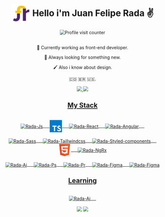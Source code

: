 # <div align="center"> <img align="center" alt="Rada-Js" height="60" width="60" src="https://github.com/Radapls/radapls.github.io/blob/main/assets/img/JFR.png"/> Hello i'm Juan Felipe Rada ✌
</div>

  <div align="center">
    <img align="center" src="https://komarev.com/ghpvc/?username=Radapls&style=for-the-badge" alt="Profile visit counter"/>
  </div>
  <br>


<p align="center"> 🔭 Currently working as front-end developer.</p>
<p align="center"> 👀 Always looking for something new.</p>
<p align="center"> 🖌 Also i know about design.</p>
<p align="center">  🇨🇴 🇧🇷 🇺🇸.</p>

<div align="center">
  
  
  <a href="https://github.com/Radapls">
  <img  height="150em" src="https://github-readme-streak-stats.herokuapp.com?user=Radapls&theme=midnight-purple&hide_border=true"/>
  <img height="150em" src="https://github-readme-stats-git-masterrstaa-rickstaa.vercel.app/api/top-langs/?username=radapls&layout=compact&langs_count=8&theme=midnight-purple&hide_border=true"/>
</div>

## <div align="center"> My Stack <div/>

<div style="display: inline_block" align="center"><br>
  <img align="center" alt="Rada-Js" height="40" width="40" src="https://cdn.jsdelivr.net/gh/devicons/devicon/icons/javascript/javascript-original.svg"/>
  &emsp;
    <img align="center" alt="Rada-Ts" height="40" width="40" src="https://raw.githubusercontent.com/devicons/devicon/master/icons/typescript/typescript-plain.svg"/>
  &emsp;
  <img align="center" alt="Rada-React" height="40" width="40" src="https://cdn.jsdelivr.net/gh/devicons/devicon/icons/react/react-original.svg"/>
  &emsp;
    <img align="center" alt="Rada-Angular" height="40" width="40" src="https://cdn.jsdelivr.net/gh/devicons/devicon/icons/angularjs/angularjs-original.svg"/>
  &emsp;
</div>

<div style="display: inline_block" align="center"><br>
   <img  align="center" alt="Rada-Sass" height="40" width="40"src="https://cdn.jsdelivr.net/gh/devicons/devicon/icons/sass/sass-original.svg" />
  &emsp;
 <img align="center" alt="Rada-Taillwindcss" height="40" width="40" src="https://cdn.jsdelivr.net/gh/devicons/devicon/icons/tailwindcss/tailwindcss-plain.svg"/>
  &emsp;
     <img align="center" alt="Rada-Styled-components" height="40" width="40" src="https://styled-components.com/logo.png"/>
  &emsp;
  <img align="center" alt="Rada-HTML" height="40" width="40" src="https://raw.githubusercontent.com/devicons/devicon/master/icons/html5/html5-original.svg"/>
  &emsp;
  <img align="center" alt="Rada-NgRx" height="40" width="40" src="https://ngrx.io/assets/images/badge.svg"/>
  </div>
</div>
  

<div style="display: inline_block" align="center"><br>
   <img align="center" alt="Rada-Ai" height="40" width="40" src="https://cdn.jsdelivr.net/gh/devicons/devicon/icons/illustrator/illustrator-plain.svg" />
   &emsp;
  <img  align="center" alt="Rada-Ps" height="40" width="40" src="https://cdn.jsdelivr.net/gh/devicons/devicon/icons/photoshop/photoshop-plain.svg" />
  &emsp;
  <img align="center" alt="Rada-Pr" height="40" width="40" src="https://cdn.jsdelivr.net/gh/devicons/devicon/icons/premierepro/premierepro-original.svg" />
  &emsp;
  <img align="center" alt="Rada-Figma" height="40" width="40" src="https://cdn.jsdelivr.net/gh/devicons/devicon/icons/figma/figma-original.svg" />
    &emsp;
  <img align="center" alt="Rada-Figma" height="50" width="50" src="https://res.cloudinary.com/startup-grind/image/upload/c_fill,dpr_2.0,f_auto,g_center,h_540,q_100,w_540/v1/gcs/platform-data-developercircles/events/SparkAR_Symbol_01_FullColor_9Tydjgs.png" />
</div>
  
## <div align="center"> Learning <div/>

<div style="display: inline_block" align="center"><br>
   <img align="center" alt="Rada-Ai" height="40" width="40" src="https://docs.cypress.io/img/logo/cypress-logo-circle-dark.png" />
   &emsp;
</div><br>


 
<div align="center"> 
  <a href = "mailto:radapls8@gmail.com"><img src="https://img.shields.io/badge/-Gmail-%23333?style=for-the-badge&logo=gmail&logoColor=white" target="_blank"></a>
  <a href="https://www.linkedin.com/in/radapls/" target="_blank"><img src="https://img.shields.io/badge/-LinkedIn-%230077B5?style=for-the-badge&logo=linkedin&logoColor=white" target="_blank"></a>
